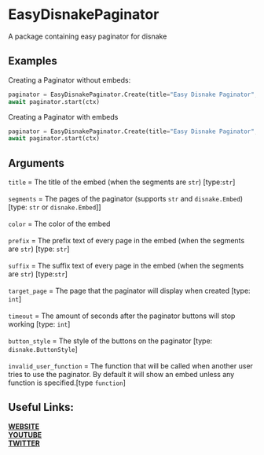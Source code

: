 # EasyDisnakePaginator
A package containing easy paginator for disnake

## Examples
Creating a Paginator without embeds:
```py
paginator = EasyDisnakePaginator.Create(title="Easy Disnake Paginator", segments=["1st message", "2nd messagge"], color=0x00ff00)
await paginator.start(ctx)

```

Creating a Paginator with embeds
```py
paginator = EasyDisnakePaginator.Create(title="Easy Disnake Paginator", segments=[embed1, embed2], color=0x00ff00)
await paginator.start(ctx)
```

## Arguments
`title` = The title of the embed (when the segments are `str`) [type:`str`]\
\
`segments` = The pages of the paginator (supports `str` and `disnake.Embed`) [type: `str` or `disnake.Embed`]]\
\
`color` = The color of the embed\
\
`prefix` = The prefix text of every page in the embed (when the segments are `str`) [type: `str`]\
\
`suffix` = The suffix text of every page in the embed (when the segments are `str`) [type:`str`]\
\
`target_page` = The page that the paginator will display when created [type: `int`]\
\
`timeout` = The amount of seconds after the paginator buttons will stop working [type: `int`]\
\
`button_style` = The style of the buttons on the paginator [type: `disnake.ButtonStyle`]\
\
`invalid_user_function` = The function that will be called when another user tries to use the paginator. By default it will show an embed unless any function is specified.[type `function`]
## Useful Links:
**[WEBSITE](https://zealtyro.com)**\
**[YOUTUBE](https://youtube.com/ZealTyro)**\
**[TWITTER](https://twitter.com/MahediZaber)**
